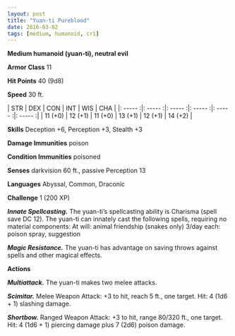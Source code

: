 ```yaml
---
layout: post
title: "Yuan-ti Pureblood"
date: 2016-03-02
tags: [medium, humanoid, cr1]
---
```


**Medium humanoid (yuan-ti), neutral evil**

**Armor Class** 11

**Hit Points** 40 (9d8)

**Speed** 30 ft.

|   STR   |   DEX   |   CON   |   INT   |   WIS   |   CHA   |
|: ----- :|: ----- :|: ----- :|: ----- :|: ----- :|: ----- :|
| 11 (+0) | 12 (+1) | 11 (+0) | 13 (+1) | 12 (+1) | 14 (+2) |

**Skills** Deception +6, Perception +3, Stealth +3

**Damage Immunities** poison

**Condition Immunities** poisoned

**Senses** darkvision 60 ft., passive Perception 13

**Languages** Abyssal, Common, Draconic

**Challenge** 1 (200 XP)

***Innate Spellcasting.*** The yuan-ti’s spellcasting ability is Charisma (spell save DC 12). The yuan-ti can innately cast the following spells, requiring no material components:
At will: animal friendship (snakes only)
3/day each: poison spray, suggestion

***Magic Resistance.*** The yuan-ti has advantage on saving throws against spells and other magical effects.

**Actions**

***Multiattack.*** The yuan-ti makes two melee attacks.

***Scimitar.*** Melee Weapon Attack: +3 to hit, reach 5 ft., one target. Hit: 4 (1d6 + 1) slashing damage.

***Shortbow.*** Ranged Weapon Attack: +3 to hit, range 80/320 ft., one target. Hit: 4 (1d6 + 1) piercing damage plus 7 (2d6) poison damage.
